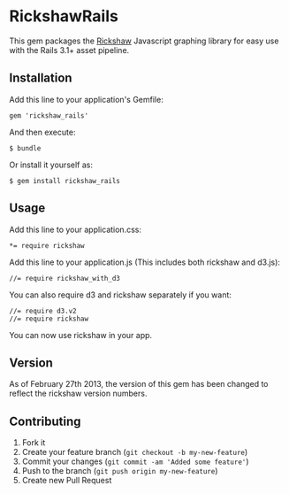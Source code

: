 # RickshawRails

This gem packages the [Rickshaw](http://code.shutterstock.com/rickshaw/) Javascript graphing library for easy use with the Rails 3.1+ asset pipeline.

## Installation

Add this line to your application's Gemfile:

    gem 'rickshaw_rails'

And then execute:

    $ bundle

Or install it yourself as:

    $ gem install rickshaw_rails

## Usage

Add this line to your application.css:

    *= require rickshaw
    
Add this line to your application.js (This includes both rickshaw and d3.js):

    //= require rickshaw_with_d3
    
You can also require d3 and rickshaw separately if you want:

    //= require d3.v2
    //= require rickshaw

You can now use rickshaw in your app.

## Version

As of February 27th 2013, the version of this gem has been changed to reflect the rickshaw version numbers.

## Contributing

1. Fork it
2. Create your feature branch (`git checkout -b my-new-feature`)
3. Commit your changes (`git commit -am 'Added some feature'`)
4. Push to the branch (`git push origin my-new-feature`)
5. Create new Pull Request
